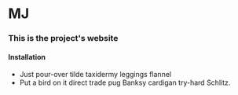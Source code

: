MJ
==

### This is the project's website

#### Installation

- Just pour-over tilde taxidermy leggings flannel
- Put a bird on it direct trade pug Banksy cardigan try-hard Schlitz. 

